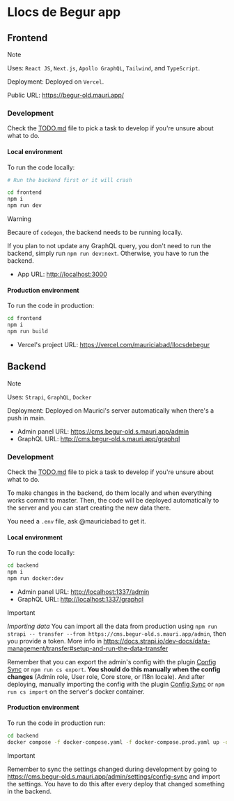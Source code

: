 # Llocs de Begur app

## Frontend

> [!NOTE]
> Uses: `React JS`, `Next.js`, `Apollo GraphQL`, `Tailwind`, and `TypeScript`.
>
> Deployment: Deployed on `Vercel`.

Public URL: <https://begur-old.mauri.app/>

### Development

Check the [TODO.md](./TODO.md) file to pick a task to develop if you're unsure about what to do.

#### Local environment

To run the code locally:

```sh
# Run the backend first or it will crash

cd frontend
npm i
npm run dev
```

> [!WARNING]
> Becaure of `codegen`, the backend needs to be running locally.
>
> If you plan to not update any GraphQL query, you don't need to run the backend, simply run `npm run dev:next`. Otherwise, you have to run the backend.

- App URL: <http://localhost:3000>

#### Production environment

To run the code in production:

```sh
cd frontend
npm i
npm run build
```

- Vercel's project URL: <https://vercel.com/mauriciabad/llocsdebegur>

## Backend

> [!NOTE]
> Uses: `Strapi`, `GraphQL`, `Docker`
>
> Deployment: Deployed on Maurici's server automatically when there's a push in main.

- Admin panel URL: <https://cms.begur-old.s.mauri.app/admin>
- GraphQL URL: <http://cms.begur-old.s.mauri.app/graphql>

### Development

Check the [TODO.md](./TODO.md) file to pick a task to develop if you're unsure about what to do.

To make changes in the backend, do them locally and when everything works commit to master. Then, the code will be deployed automatically to the server and you can start creating the new data there.

You need a `.env` file, ask @mauriciabad to get it.

#### Local environment

To run the code locally:

```sh
cd backend
npm i
npm run docker:dev
```

- Admin panel URL: <http://localhost:1337/admin>
- GraphQL URL: <http://localhost:1337/graphql>

> [!IMPORTANT]
> *Importing data*
> You can import all the data from production using `npm run strapi -- transfer --from https://cms.begur-old.s.mauri.app/admin`, then you provide a token. More info in <https://docs.strapi.io/dev-docs/data-management/transfer#setup-and-run-the-data-transfer>
>
> Remember that you can export the admin's config with the plugin [Config Sync](https://market.strapi.io/plugins/strapi-plugin-config-sync) or `npm run cs export`. **You should do this manually when the config changes** (Admin role, User role, Core store, or I18n locale). And after deploying, manually importing the config with the plugin [Config Sync](https://market.strapi.io/plugins/strapi-plugin-config-sync) or `npm run cs import` on the server's docker container.

#### Production environment

To run the code in production run:

```sh
cd backend
docker compose -f docker-compose.yaml -f docker-compose.prod.yaml up -d --build
```

> [!IMPORTANT]
> Remember to sync the settings changed during development by going to <https://cms.begur-old.s.mauri.app/admin/settings/config-sync> and import the settings. You have to do this after every deploy that changed something in the backend.
